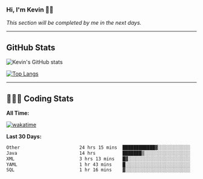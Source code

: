 ### Hi, I'm Kevin 👋🏻

_This section will be completed by me in the next days._


--- 
## GitHub Stats
![Kevin's GitHub stats](https://github-readme-stats.vercel.app/api?username=kevin-kraus&show_icons=true&theme=dark)

[![Top Langs](https://github-readme-stats.vercel.app/api/top-langs/?username=kevin-kraus&layout=compact&theme=dark)]()

---
## 🧑🏻‍💻 Coding Stats

**All Time:**

[![wakatime](https://wakatime.com/badge/user/2ee1869b-72a2-4c21-b5f7-e95432f5a1cf.svg?style=flat)](https://wakatime.com/@2ee1869b-72a2-4c21-b5f7-e95432f5a1cf)

**Last 30 Days:**

<!--START_SECTION:waka-->

```txt
Other                      24 hrs 15 mins  ████████████▓░░░░░░░░░░░░   50.05 %
Java                       14 hrs          ███████▒░░░░░░░░░░░░░░░░░   28.92 %
XML                        3 hrs 13 mins   █▓░░░░░░░░░░░░░░░░░░░░░░░   06.66 %
YAML                       1 hr 43 mins    █░░░░░░░░░░░░░░░░░░░░░░░░   03.55 %
SQL                        1 hr 16 mins    ▓░░░░░░░░░░░░░░░░░░░░░░░░   02.62 %
```

<!--END_SECTION:waka-->
